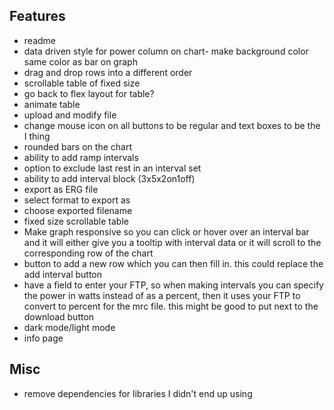 ## Features
- readme
- data driven style for power column on chart- make background color same color as bar on graph
- drag and drop rows into a different order
- scrollable table of fixed size
- go back to flex layout for table?
- animate table
- upload and modify file
- change mouse icon on all buttons to be regular and text boxes to be the I thing
- rounded bars on the chart
- ability to add ramp intervals
- option to exclude last rest in an interval set
- ability to add interval block (3x5x2on1off)
- export as ERG file
- select format to export as
- choose exported filename
- fixed size scrollable table
- Make graph responsive so you can click or hover over an interval bar and it will either give you a tooltip with interval data or it will scroll to the corresponding row of the chart
- button to add a new row which you can then fill in. this could replace the add interval button
- have a field to enter your FTP, so when making intervals you can specify the power in watts instead of as a percent, then it uses your FTP to convert to percent for the mrc file. this might be good to put next to the download button
- dark mode/light mode
- info page

## Misc
- remove dependencies for libraries I didn't end up using